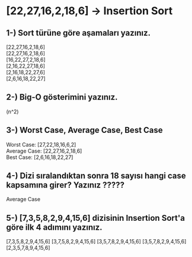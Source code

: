 # [22,27,16,2,18,6] -> Insertion Sort

## 1-) Sort türüne göre aşamaları yazınız.

[22,27,16,2,18,6]  
[22,27,16,2,18,6]  
[16,22,27,2,18,6]  
[2,16,22,27,18,6]  
[2,16,18,22,27,6]  
[2,6,16,18,22,27]  

## 2-) Big-O gösterimini yazınız.

(n^2)

## 3-) Worst Case, Average Case, Best Case

Worst Case: [27,22,18,16,6,2]  
Average Case: [22,27,16,2,18,6]  
Best Case: [2,6,16,18,22,27]  

## 4-) Dizi sıralandıktan sonra 18 sayısı hangi case kapsamına girer? Yazınız ?????

Average Case

## 5-) [7,3,5,8,2,9,4,15,6] dizisinin Insertion Sort'a göre ilk 4 adımını yazınız.

[7,3,5,8,2,9,4,15,6]
[3,7,5,8,2,9,4,15,6]
[3,5,7,8,2,9,4,15,6]
[3,5,7,8,2,9,4,15,6]
[2,3,5,7,8,9,4,15,6]
